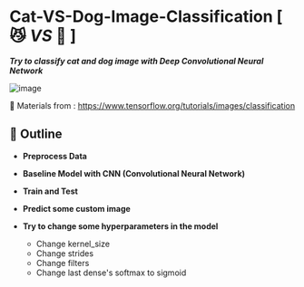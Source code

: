 # Cat-VS-Dog-Image-Classification [ :smirk_cat: *VS* :dog: ] 
*__Try to classify cat and dog image with Deep Convolutional Neural Network__*
  
![image](https://user-images.githubusercontent.com/99718534/189474963-5794c162-0510-461c-b98d-c7217c27707b.png)

:page_facing_up: Materials from : https://www.tensorflow.org/tutorials/images/classification
## :triangular_flag_on_post: Outline
* **Preprocess Data**
* **Baseline Model with CNN (Convolutional Neural Network)**
* **Train and Test**
* **Predict some custom image**
* **Try to change some hyperparameters in the model**

  - Change kernel_size
  - Change strides
  - Change filters
  - Change last dense's softmax to sigmoid

